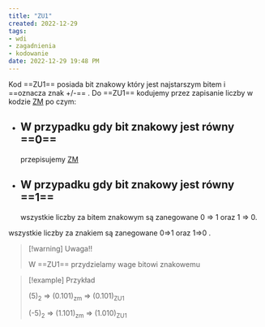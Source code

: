 ```yaml
---
title: "ZU1"
created: 2022-12-29
tags:
- wdi
- zagadnienia
- kodowanie
date: 2022-12-29 19:48 PM
---
```


Kod ==ZU1== posiada bit znakowy który jest najstarszym bitem i ==oznacza znak +/-== . Do ==ZU1== kodujemy przez zapisanie liczby w kodzie [ZM](I%20semestr/Wdi/Zagadnienia/ZM.md) po czym:

- ## W przypadku gdy bit znakowy jest równy ==0==
	przepisujemy [ZM](I%20semestr/Wdi/Zagadnienia/ZM.md)
- ## W przypadku gdy bit znakowy jest równy ==1==
	wszystkie liczby za bitem znakowym są zanegowane 0 ⇒ 1 oraz 1 ⇒ 0. 

wszystkie liczby za znakiem są zanegowane 0⇒1 oraz 1⇒0 . 

>[!warning] Uwaga!!
>
>W ==ZU1== przydzielamy wage bitowi znakowemu


> [!example] Przykład
> 
> (5)<sub>2</sub> ⇒ (0.101)<sub>zm</sub> ⇒ (0.101)<sub>ZU1</sub> 
> 
> (-5)<sub>2</sub> ⇒ (1.101)<sub>zm</sub> ⇒ (1.010)<sub>ZU1</sub> 
>

